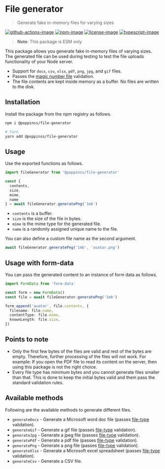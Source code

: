 # File generator
> Generate fake in-memory files for varying sizes

[![github-actions-image]][github-actions-url] [![npm-image]][npm-url] [![license-image]][license-url] [![typescript-image]][typescript-url]

> **Note**: This package is ESM only

This package allows you generate fake in-memory files of varying sizes. The generated file can be used during testing to test the file uploads functionality of your Node server.

- Support for `docx`, `csv`, `xlsx`, `pdf`, `png`, `jpg`, and `gif` files.
- Passes the [magic number file](https://gist.github.com/leommoore/f9e57ba2aa4bf197ebc5) validation.
- The file contents are kept inside memory as a buffer. No files are written to the disk.

## Installation
Install the package from the npm registry as follows.

```sh
npm i @poppinss/file-generator

# Yarn
yarn add @poppinss/file-generator
```

## Usage
Use the exported functions as follows.

```ts
import fileGenerator from '@poppinss/file-generator'

const {
  contents,
  size,
  mime,
  name
} = await fileGenerator.generatePng('1mb')
```

- `contents` is a buffer.
- `size` is the size of the file in bytes.
- `mime` is the mime type for the generated file.
- `name` is a randomly assigned unique name to the file.

You can also define a custom file name as the second argument.

```ts
await fileGenerator.generatePng('1mb', 'avatar.png')
```

## Usage with form-data
You can pass the generated content to an instance of form data as follows.

```ts
import FormData from 'form-data'

const form = new FormData()
const file = await fileGenerator.generatePng('1mb')

form.append('avatar', file.contents, {
  filename: file.name,
  contentType: file.mime,
  knownLength: file.size,
})
```

## Points to note

- Only the first few bytes of the files are valid and rest of the bytes are empty. Therefore, further processing of the files will not work. For example: If you open the PDF file to read its content on the server, then using this package is not the right choice.
- Every file type has minimum bytes and you cannot generate files smaller than that. This is done to keep the initial bytes valid and them pass the standard validation rules.

## Available methods
Following are the available methods to generate different files.

- `generateDocx` - Generate a Microsoft word doc file (passes [file-type][1] validation).
- `generateGif` - Generate a gif file (passes [file-type][1] validation).
- `generateJpg` - Generate a jpeg file (passes [file-type][1] validation).
- `generatePdf` - Generate a pdf file (passes [file-type][1] validation).
- `generatePng` - Generate a png file (passes [file-type][1] validation).
- `generateXlsx` - Generate a Microsoft excel spreadsheet (passes [file-type][1] validation).
- `generateCsv` - Generate a CSV file.

[github-actions-image]: https://img.shields.io/github/actions/workflow/status/poppinss/file-generator/test.yml?style=for-the-badge
[github-actions-url]: https://github.com/poppinss/file-generator/actions/workflows/test.yml "github-actions"

[npm-image]: https://img.shields.io/npm/v/@poppinss/file-generator.svg?style=for-the-badge&logo=npm
[npm-url]: https://npmjs.org/package/@poppinss/file-generator "npm"

[license-image]: https://img.shields.io/npm/l/@poppinss/file-generator?color=blueviolet&style=for-the-badge
[license-url]: LICENSE.md "license"

[typescript-image]: https://img.shields.io/badge/Typescript-294E80.svg?style=for-the-badge&logo=typescript
[typescript-url]:  "typescript"

[1]: https://github.com/sindresorhus/file-type
